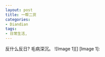 ```yaml
---
layout: post
title: 一帮二货
categories:
- Diandian
tags:
- 日常生活, 
---
```

反什么反日? 毛病深沉。 !\[Image 1\]\[\] \[Image 1\]: